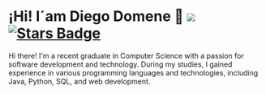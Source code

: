 # ¡Hi! I´am Diego Domene :floppy_disk: ![](https://visitor-badge.glitch.me/badge?page_id=ddomene.ddomene ) <a href="https://github.com/ddomene/stargazers"><img src="https://img.shields.io/github/stars/abhisheknaiidu/awesome-github-profile-readme" alt="Stars Badge"/></a>

Hi there! I'm a recent graduate in Computer Science with a passion for software development and technology. During my studies, I gained experience in various programming languages and technologies, including Java, Python, SQL, and web development.
